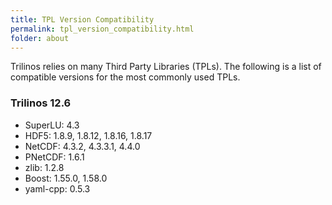 ```yaml
---
title: TPL Version Compatibility
permalink: tpl_version_compatibility.html
folder: about
---
```


Trilinos relies on many Third Party Libraries (TPLs). The following is a list of compatible versions for the most commonly used TPLs.

### Trilinos 12.6

*   SuperLU: 4.3
*   HDF5: 1.8.9, 1.8.12, 1.8.16, 1.8.17
*   NetCDF: 4.3.2, 4.3.3.1, 4.4.0
*   PNetCDF: 1.6.1
*   zlib: 1.2.8
*   Boost: 1.55.0, 1.58.0
*   yaml-cpp: 0.5.3